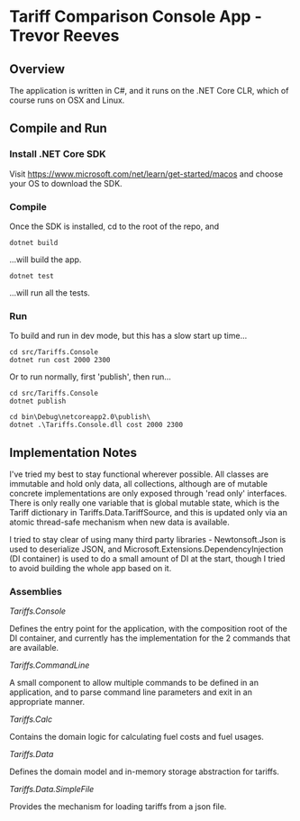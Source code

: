 # Tariff Comparison Console App - Trevor Reeves

## Overview

The application is written in C#, and it runs on the .NET Core CLR, which of course runs on OSX and Linux.

## Compile and Run

### Install .NET Core SDK

Visit https://www.microsoft.com/net/learn/get-started/macos and choose your OS to download the SDK.

### Compile

Once the SDK is installed, cd to the root of the repo, and 

    dotnet build

...will build the app.

    dotnet test
    
...will run all the tests.

### Run

To build and run in dev mode, but this has a slow start up time...

    cd src/Tariffs.Console
    dotnet run cost 2000 2300

Or to run normally, first 'publish', then run...

    cd src/Tariffs.Console
    dotnet publish

    cd bin\Debug\netcoreapp2.0\publish\
    dotnet .\Tariffs.Console.dll cost 2000 2300

## Implementation Notes

I've tried my best to stay functional wherever possible.  All classes are immutable and hold only data, all collections, although are of mutable concrete implementations are only exposed through 'read only' interfaces.  There is only really one variable that is global mutable state, which is the Tariff dictionary in Tariffs.Data.TariffSource, and this is updated only via an atomic thread-safe mechanism when new data is available.

I tried to stay clear of using many third party libraries - Newtonsoft.Json is used to deserialize JSON, and Microsoft.Extensions.DependencyInjection (DI container) is used to do a small amount of DI at the start, though I tried to avoid building the whole app based on it.

### Assemblies

*Tariffs.Console*

Defines the entry point for the application, with the composition root of the DI container, and currently has the implementation for the 2 commands that are available.

*Tariffs.CommandLine*

A small component to allow multiple commands to be defined in an application, and to parse command line parameters and exit in an appropriate manner.

*Tariffs.Calc*

Contains the domain logic for calculating fuel costs and fuel usages.

*Tariffs.Data*

Defines the domain model and in-memory storage abstraction for tariffs.

*Tariffs.Data.SimpleFile*

Provides the mechanism for loading tariffs from a json file.

